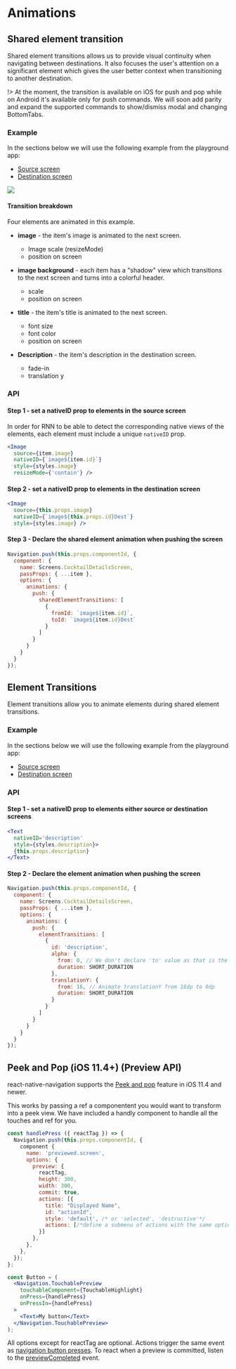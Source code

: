 # Animations

## Shared element transition

Shared element transitions allows us to provide visual continuity when navigating between destinations. It also
focuses the user's attention on a significant element which gives the user better context when transitioning to
another destination.

!> At the moment, the transition is available on iOS for push and pop while on Android it's available only for push commands.
We will soon add parity and expand the supported commands to show/dismiss modal and changing BottomTabs.

### Example
In the sections below we will use the following example from the playground app:
* [Source screen](https://github.com/wix/react-native-navigation/blob/master/playground/src/screens/sharedElementTransition/CocktailsList.js)
* [Destination screen](https://github.com/wix/react-native-navigation/blob/master/playground/src/screens/sharedElementTransition/CocktailDetailsScreen.js)

<img src="https://github.com/wix/react-native-navigation/blob/master/docs/_images/sharedElement.gif?raw=true"/>




#### Transition breakdown
Four elements are animated in this example.

* **image** - the item's image is animated to the next screen.
  * Image scale (resizeMode)
  * position on screen

* **image background** - each item has a "shadow" view which transitions to the next screen and turns into a colorful header.
  * scale
  * position on screen

* **title** - the item's title is animated to the next screen.
  * font size
  * font color
  * position on screen

* **Description** - the item's description in the destination screen.
  * fade-in
  * translation y


### API
#### Step 1 - set a nativeID prop to elements in the source screen
In order for RNN to be able to detect the corresponding native views of the elements,
each element must include a unique `nativeID` prop.

```jsx
<Image
  source={item.image}
  nativeID={`image${item.id}`}
  style={styles.image}
  resizeMode={'contain'} />
```

#### Step 2 - set a nativeID prop to elements in the destination screen

```jsx
<Image
  source={this.props.image}
  nativeID={`image${this.props.id}Dest`}
  style={styles.image} />
```

#### Step 3 - Declare the shared element animation when pushing the screen

```jsx
Navigation.push(this.props.componentId, {
  component: {
    name: Screens.CocktailDetailsScreen,
    passProps: { ...item },
    options: {
      animations: {
        push: {
          sharedElementTransitions: [
            {
              fromId: `image${item.id}`,
              toId: `image${item.id}Dest`
            }
          ]
        }
      }
    }
  }
});
```

## Element Transitions
Element transitions allow you to animate elements during shared element transitions.

### Example
In the sections below we will use the following example from the playground app:
* [Source screen](https://github.com/wix/react-native-navigation/blob/master/playground/src/screens/sharedElementTransition/CocktailsList.js)
* [Destination screen](https://github.com/wix/react-native-navigation/blob/master/playground/src/screens/sharedElementTransition/CocktailDetailsScreen.js)

### API
#### Step 1 - set a nativeID prop to elements either source or destination screens

```jsx
<Text
  nativeID='description'
  style={styles.description}>
  {this.props.description}
</Text>
```

#### Step 2 - Declare the element animation when pushing the screen

```jsx
Navigation.push(this.props.componentId, {
  component: {
    name: Screens.CocktailDetailsScreen,
    passProps: { ...item },
    options: {
      animations: {
        push: {
          elementTransitions: [
            {
              id: 'description',
              alpha: {
                from: 0, // We don't declare 'to' value as that is the element's current alpha value, here we're essentially animating from 0 to 1
                duration: SHORT_DURATION
              },
              translationY: {
                from: 16, // Animate translationY from 16dp to 0dp
                duration: SHORT_DURATION
              }
            }
          ]
        }
      }
    }
  }
});
```

## Peek and Pop (iOS 11.4+) (Preview API)

react-native-navigation supports the [Peek and pop](
https://developer.apple.com/library/content/documentation/UserExperience/Conceptual/Adopting3DTouchOniPhone/#//apple_ref/doc/uid/TP40016543-CH1-SW3) feature in iOS 11.4 and newer.

This works by passing a ref a componentent you would want to transform into a peek view. We have included a handly component to handle all the touches and ref for you.

```jsx
const handlePress ({ reactTag }) => {
  Navigation.push(this.props.componentId, {
    component {
      name: 'previewed.screen',
      options: {
        preview: {
          reactTag,
          height: 300,
          width: 300,
          commit: true,
          actions: [{
            title: "Displayed Name",
            id: "actionId",
            style: 'default', /* or 'selected', 'destructive'*/
            actions: [/*define a submenu of actions with the same options*/]
          }]
        },
      },
    },
  });
};

const Button = (
  <Navigation.TouchablePreview
    touchableComponent={TouchableHighlight}
    onPress={handlePress}
    onPressIn={handlePress}
  >
    <Text>My button</Text>
  </Navigation.TouchablePreview>
);
```

All options except for reactTag are optional. Actions trigger the same event as [navigation button presses](https://wix.github.io/react-native-navigation/#/docs/topBar-buttons?id=handling-button-press-events). To react when a preview is committed, listen to the [previewCompleted](https://wix.github.io/react-native-navigation/#/docs/events?id=previewcompleted-ios-114-only) event.
